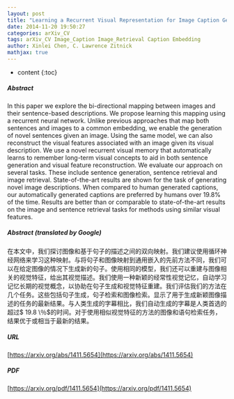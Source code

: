 ```yaml
---
layout: post
title: "Learning a Recurrent Visual Representation for Image Caption Generation"
date: 2014-11-20 19:50:27
categories: arXiv_CV
tags: arXiv_CV Image_Caption Image_Retrieval Caption Embedding
author: Xinlei Chen, C. Lawrence Zitnick
mathjax: true
---
```


* content
{:toc}

##### Abstract
In this paper we explore the bi-directional mapping between images and their sentence-based descriptions. We propose learning this mapping using a recurrent neural network. Unlike previous approaches that map both sentences and images to a common embedding, we enable the generation of novel sentences given an image. Using the same model, we can also reconstruct the visual features associated with an image given its visual description. We use a novel recurrent visual memory that automatically learns to remember long-term visual concepts to aid in both sentence generation and visual feature reconstruction. We evaluate our approach on several tasks. These include sentence generation, sentence retrieval and image retrieval. State-of-the-art results are shown for the task of generating novel image descriptions. When compared to human generated captions, our automatically generated captions are preferred by humans over $19.8\%$ of the time. Results are better than or comparable to state-of-the-art results on the image and sentence retrieval tasks for methods using similar visual features.

##### Abstract (translated by Google)
在本文中，我们探讨图像和基于句子的描述之间的双向映射。我们建议使用循环神经网络来学习这种映射。与将句子和图像映射到通用嵌入的先前方法不同，我们可以在给定图像的情况下生成新的句子。使用相同的模型，我们还可以重建与图像相关的视觉特征，给出其视觉描述。我们使用一种新颖的经常性视觉记忆，自动学习记忆长期的视觉概念，以协助在句子生成和视觉特征重建。我们评估我们的方法在几个任务。这些包括句子生成，句子检索和图像检索。显示了用于生成新颖图像描述的任务的最新结果。与人类生成的字幕相比，我们自动生成的字幕是人类首选的超过$ 19.8 \％$的时间。对于使用相似视觉特征的方法的图像和语句检索任务，结果优于或相当于最新的结果。

##### URL
[https://arxiv.org/abs/1411.5654](https://arxiv.org/abs/1411.5654)

##### PDF
[https://arxiv.org/pdf/1411.5654](https://arxiv.org/pdf/1411.5654)

